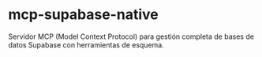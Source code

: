 # mcp-supabase-native
Servidor MCP (Model Context Protocol) para gestión completa de bases de datos Supabase con herramientas de esquema.
